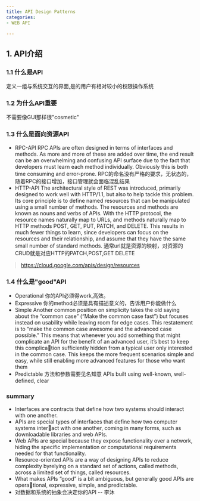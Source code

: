 ```yaml
---
title: API Design Patterns
categories:
- WEB API

---
```


## 1. API介绍

### 1.1 什么是API

定义一组与系统交互的界面,是的用户有相对较小的权限操作系统

### 1.2 为什么API重要

不需要像GUI那样很"cosmetic"

### 1.3 什么是面向资源API

- RPC-API
RPC APIs are often designed in terms of interfaces and methods. As more and more of these are added over time, the end result can be an overwhelming and confusing API surface due to the fact that developers must learn each method individually. Obviously this is both time consuming and error-prone.
RPC的命名没有严格的要求，无状态的，随着RPC的接口增加，接口管理就会面临混乱结果
- HTTP-API
The architectural style of REST was introduced, primarily designed to work well with HTTP/1.1, but also to help tackle this problem. Its core principle is to define named resources that can be manipulated using a small number of methods. The resources and methods are known as nouns and verbs of APIs. With the HTTP protocol, the resource names naturally map to URLs, and methods naturally map to HTTP methods POST, GET, PUT, PATCH, and DELETE. This results in much fewer things to learn, since developers can focus on the resources and their relationship, and assume that they have the same small number of standard methods.
通常url就是资源的映射，对资源的CRUD就是对应HTTP的PATCH,POST,GET DELETE

> <https://cloud.google.com/apis/design/resources>

### 1.4 什么是"good"API

- Operational
你的API必须得work,高效。
- Expressive
你的method必须是具有描述意义的，告诉用户你能做什么
- Simple
Another common position on simplicity takes the old saying about the “common
case” (“Make the common case fast”) but focuses instead on usability while leaving
room for edge cases. This restatement is to “make the common case awesome and the
advanced case possible.” This means that whenever you add something that might
complicate an API for the benefit of an advanced user, it’s best to keep this complication sufficiently hidden from a typical user only interested in the common case. This
keeps the more frequent scenarios simple and easy, while still enabling more
advanced features for those who want them
- Predictable
方法和参数需要见名知意
APIs built using well-known, well-defined, clear

### summary

- Interfaces are contracts that define how two systems should interact with one another.
- APIs are special types of interfaces that define how two computer systems interact with one another, coming in many forms, such as downloadable libraries and web APIs.
- Web APIs are special because they expose functionality over a network, hiding the specific implementation or computational requirements needed for that functionality.
- Resource-oriented APIs are a way of designing APIs to reduce complexity byrelying on a standard set of actions, called methods, across a limited set of things, called resources.
- What makes APIs “good” is a bit ambiguous, but generally good APIs are operational, expressive, simple, and predictable.
- 对数据和系统的抽象会决定你的API -- 李沐
